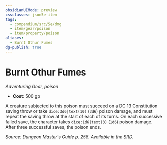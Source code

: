 ```yaml
---
obsidianUIMode: preview
cssclasses: json5e-item
tags:
  - compendium/src/5e/dmg
  - item/gear/poison
  - item/property/poison
aliases:
  - Burnt Othur Fumes
dg-publish: true
---
```

# Burnt Othur Fumes
*Adventuring Gear, poison*  

- **Cost**: 500 gp

A creature subjected to this poison must succeed on a DC 13 Constitution saving throw or take `dice:3d6|text(10)` (`3d6`) poison damage, and must repeat the saving throw at the start of each of its turns. On each successive failed save, the character takes `dice:1d6|text(3)` (`1d6`) poison damage. After three successful saves, the poison ends.

*Source: Dungeon Master's Guide p. 258. Available in the SRD.*